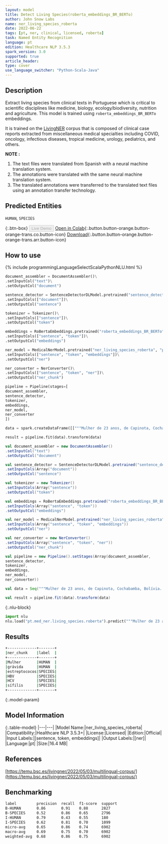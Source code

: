 ```yaml
---
layout: model
title: Detect Living Species(roberta_embeddings_BR_BERTo)
author: John Snow Labs
name: ner_living_species_roberta
date: 2022-06-22
tags: [pt, ner, clinical, licensed, roberta]
task: Named Entity Recognition
language: pt
edition: Healthcare NLP 3.5.3
spark_version: 3.0
supported: true
article_header:
type: cover
use_language_switcher: "Python-Scala-Java"
---
```


## Description

Extract living species from clinical texts in Portuguese which is critical to scientific disciplines like medicine, biology, ecology/biodiversity, nutrition and agriculture. This model is trained using `roberta_embeddings_BR_BERTo` embeddings.

It is trained on the [LivingNER](https://temu.bsc.es/livingner/2022/05/03/multilingual-corpus/) corpus that is composed of clinical case reports extracted from miscellaneous medical specialties including COVID, oncology, infectious diseases, tropical medicine, urology, pediatrics, and others.

**NOTE :**
1.	The text files were translated from Spanish with a neural machine translation system.
2.	The annotations were translated with the same neural machine translation system.
3.	The translated annotations were transferred to the translated text files using an annotation transfer technology.

## Predicted Entities

`HUMAN`, `SPECIES`

{:.btn-box}
<button class="button button-orange" disabled>Live Demo</button>
[Open in Colab](https://colab.research.google.com/github/JohnSnowLabs/spark-nlp-workshop/blob/master/tutorials/Certification_Trainings/Healthcare/1.Clinical_Named_Entity_Recognition_Model.ipynb){:.button.button-orange.button-orange-trans.co.button-icon}
[Download](https://s3.amazonaws.com/auxdata.johnsnowlabs.com/clinical/models/ner_living_species_roberta_pt_3.5.3_3.0_1655923058986.zip){:.button.button-orange.button-orange-trans.arr.button-icon}

## How to use



<div class="tabs-box" markdown="1">
{% include programmingLanguageSelectScalaPythonNLU.html %}

```python
document_assembler = DocumentAssembler()\
.setInputCol("text")\
.setOutputCol("document")

sentence_detector = SentenceDetectorDLModel.pretrained("sentence_detector_dl", "xx")\
.setInputCols(["document"])\
.setOutputCol("sentence")

tokenizer = Tokenizer()\
.setInputCols(["sentence"])\
.setOutputCol("token")

embeddings = RoBertaEmbeddings.pretrained("roberta_embeddings_BR_BERTo","pt")\
.setInputCols(["sentence", "token"])\
.setOutputCol("embeddings")

ner_model = MedicalNerModel.pretrained("ner_living_species_roberta", "pt", "clinical/models")\
.setInputCols(["sentence", "token", "embeddings"])\
.setOutputCol("ner")

ner_converter = NerConverter()\
.setInputCols(["sentence", "token", "ner"])\
.setOutputCol("ner_chunk")

pipeline = Pipeline(stages=[
document_assembler, 
sentence_detector,
tokenizer,
embeddings,
ner_model,
ner_converter   
])

data = spark.createDataFrame([["""Mulher de 23 anos, de Capinota, Cochabamba, Bolívia. Ela está no nosso país há quatro anos. Frequentou o departamento de emergência obstétrica onde foi encontrada grávida de 37 semanas, com um colo dilatado de 5 cm e membranas rompidas. O obstetra de emergência realizou um teste de estreptococos negativo e solicitou um hemograma, glucose, bioquímica básica, HBV, HCV e serologia da sífilis."""]]).toDF("text")

result = pipeline.fit(data).transform(data)
```
```scala
val document_assembler = new DocumentAssembler()
.setInputCol("text")
.setOutputCol("document")

val sentence_detector = SentenceDetectorDLModel.pretrained("sentence_detector_dl", "xx")
.setInputCols(Array("document"))
.setOutputCol("sentence")

val tokenizer = new Tokenizer()
.setInputCols(Array("sentence"))
.setOutputCol("token")

val embeddings = RoBertaEmbeddings.pretrained("roberta_embeddings_BR_BERTo","pt")
.setInputCols(Array("sentence", "token"))
.setOutputCol("embeddings")

val ner_model = MedicalNerModel.pretrained("ner_living_species_roberta", "pt", "clinical/models")
.setInputCols(Array("sentence", "token", "embeddings"))
.setOutputCol("ner")

val ner_converter = new NerConverter()
.setInputCols(Array("sentence", "token", "ner"))
.setOutputCol("ner_chunk")

val pipeline = new Pipeline().setStages(Array(document_assembler, 
sentence_detector,
tokenizer,
embeddings,
ner_model,
ner_converter))

val data = Seq("""Mulher de 23 anos, de Capinota, Cochabamba, Bolívia. Ela está no nosso país há quatro anos. Frequentou o departamento de emergência obstétrica onde foi encontrada grávida de 37 semanas, com um colo dilatado de 5 cm e membranas rompidas. O obstetra de emergência realizou um teste de estreptococos negativo e solicitou um hemograma, glucose, bioquímica básica, HBV, HCV e serologia da sífilis.""").toDS.toDF("text")

val result = pipeline.fit(data).transform(data)
```


{:.nlu-block}
```python
import nlu
nlu.load("pt.med_ner.living_species.roberta").predict("""Mulher de 23 anos, de Capinota, Cochabamba, Bolívia. Ela está no nosso país há quatro anos. Frequentou o departamento de emergência obstétrica onde foi encontrada grávida de 37 semanas, com um colo dilatado de 5 cm e membranas rompidas. O obstetra de emergência realizou um teste de estreptococos negativo e solicitou um hemograma, glucose, bioquímica básica, HBV, HCV e serologia da sífilis.""")
```

</div>

## Results

```bash
+-------------+-------+
|ner_chunk    |label  |
+-------------+-------+
|Mulher       |HUMAN  |
|grávida      |HUMAN  |
|estreptococos|SPECIES|
|HBV          |SPECIES|
|HCV          |SPECIES|
|sífilis      |SPECIES|
+-------------+-------+
```

{:.model-param}
## Model Information

{:.table-model}
|---|---|
|Model Name:|ner_living_species_roberta|
|Compatibility:|Healthcare NLP 3.5.3+|
|License:|Licensed|
|Edition:|Official|
|Input Labels:|[sentence, token, embeddings]|
|Output Labels:|[ner]|
|Language:|pt|
|Size:|16.4 MB|

## References

[https://temu.bsc.es/livingner/2022/05/03/multilingual-corpus/](https://temu.bsc.es/livingner/2022/05/03/multilingual-corpus/)

## Benchmarking

```bash
label         precision  recall  f1-score  support 
B-HUMAN       0.86       0.91    0.88      2827    
B-SPECIES     0.52       0.86    0.65      2796    
I-HUMAN       0.79       0.43    0.55      180     
I-SPECIES     0.62       0.81    0.70      1099    
micro-avg     0.65       0.86    0.74      6902    
macro-avg     0.69       0.75    0.70      6902    
weighted-avg  0.68       0.86    0.75      6902  
```
